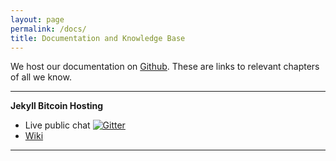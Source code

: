 ```yaml
---
layout: page
permalink: /docs/
title: Documentation and Knowledge Base
---
```


We host our documentation on [Github](https://github.com/tomatohunter). These are links to relevant chapters of all we know.

____________________________


**Jekyll Bitcoin Hosting**

* Live public chat [![Gitter](https://badges.gitter.im/tomatohunter/jekyll-bitcoin-hosting.svg)](https://gitter.im/tomatohunter/jekyll-bitcoin-hosting?utm_source=badge&utm_medium=badge&utm_campaign=pr-badge)
* [Wiki](https://github.com/tomatohunter/jekyll-bitcoin-hosting/wiki)

____________________________
